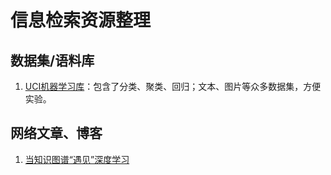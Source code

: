 # 信息检索资源整理


## 数据集/语料库

1. [UCI机器学习库](http://archive.ics.uci.edu/ml/datasets.html)：包含了分类、聚类、回归；文本、图片等众多数据集，方便实验。


## 网络文章、博客

1. [当知识图谱“遇见”深度学习](http://geek.csdn.net/news/detail/195701)
